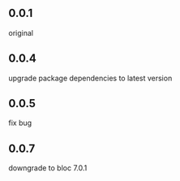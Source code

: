 ## 0.0.1

original

## 0.0.4

upgrade package dependencies to latest version

## 0.0.5

fix bug

## 0.0.7

downgrade to bloc 7.0.1